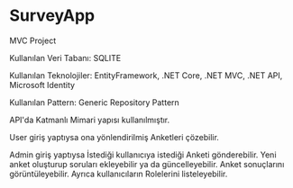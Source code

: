 # SurveyApp

MVC Project

Kullanılan Veri Tabanı: SQLITE

Kullanılan Teknolojiler: EntityFramework, .NET Core, .NET MVC, .NET API, Microsoft Identity

Kullanılan Pattern: Generic Repository Pattern

API'da Katmanlı Mimari yapısı kullanılmıştır.



User giriş yaptıysa ona yönlendirilmiş Anketleri çözebilir.

Admin giriş yaptıysa İstediği kullanıcıya istediği Anketi gönderebilir. Yeni anket oluşturup soruları ekleyebilir ya da güncelleyebilir. Anket sonuçlarını görüntüleyebilir.
Ayrıca kullanıcıların Rolelerini listeleyebilir.
